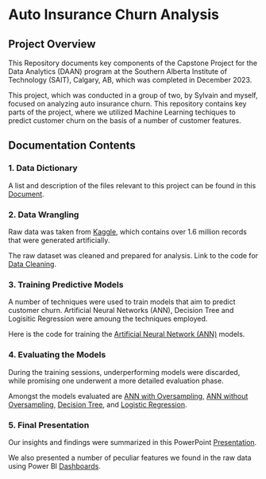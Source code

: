 # Auto Insurance Churn Analysis

## Project Overview

This Repository documents key components of the Capstone Project for the Data Analytics (DAAN) program at the Southern Alberta Institute of Technology (SAIT), Calgary, AB, which was completed in December 2023. 

This project, which was conducted in a group of two, by Sylvain and myself, focused on analyzing auto insurance churn. This repository contains key parts of the project, where we utilized Machine Learning techiques to predict customer churn on the basis of a number of customer features. 

## Documentation Contents

### 1. Data Dictionary

A list and description of the files relevant to this project can be found in this [Document](https://github.com/Weidsn/capstone_project/blob/main/Readme.txt). 

### 2. Data Wrangling

Raw data was taken from [Kaggle](https://www.kaggle.com/datasets/merishnasuwal/auto-insurance-churn-analysis-dataset?select=autoinsurance_churn.csv), which contains over 1.6 million records that were generated artificially.

The raw dataset was cleaned and prepared for analysis. Link to the code for [Data Cleaning](https://github.com/Weidsn/capstone_project/blob/main/data_cleaning_group2.py).

### 3. Training Predictive Models

A number of techniques were used to train models that aim to predict customer churn. Artificial Neural Networks (ANN), Decision Tree and Logisitic Regression were amoung the techniques employed.

Here is the code for training the [Artificial Neural Network (ANN)](https://github.com/Weidsn/capstone_project/blob/main/ChurnAnalysis.py) models. 

### 4. Evaluating the Models
During the training sessions, underperforming models were discarded, while promising one underwent a more detailed evaluation phase. 

Amongst the models evaluated are [ANN with Oversampling](https://github.com/Weidsn/capstone_project/blob/main/ann_resampled_group2.py), [ANN without Oversampling](https://github.com/Weidsn/capstone_project/blob/main/ann_origsample_group2.py), [Decision Tree](https://github.com/Weidsn/capstone_project/blob/main/decisiontree_group2.py), and [Logistic Regression](https://github.com/Weidsn/capstone_project/blob/main/regression_group2.py).

### 5. Final Presentation

Our insights and findings were summarized in this PowerPoint [Presentation](https://uofc-my.sharepoint.com/:p:/g/personal/weidong_sun1_ucalgary_ca/EWDtnpEmRShPs4EHnyqQYZQBcGMNAcHMwHbqxv8qGnve0Q?e=KDgaMd). 

We also presented a number of peculiar features we found in the raw data using Power BI [Dashboards](https://app.powerbi.com/view?r=eyJrIjoiMDljZDNlMDEtOWMwOC00NDc4LTk0YmMtNGVlMTQ5NzdhODFkIiwidCI6ImY1MmYyMTgzLTlmNjctNGFkMi1iNjU2LTZmNzU0ZmUxOTZjYiIsImMiOjZ9). 
